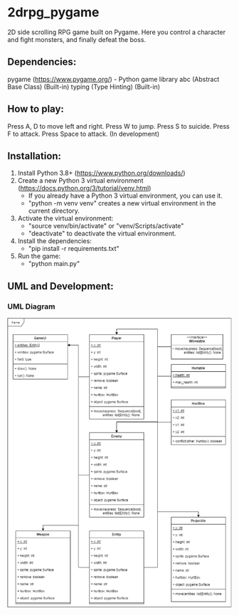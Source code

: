 # 2drpg_pygame
2D side scrolling RPG game built on Pygame.
Here you control a character and fight monsters, and finally defeat the boss.


## Dependencies:
pygame (https://www.pygame.org/) - Python game library
abc (Abstract Base Class) (Built-in)
typing (Type Hinting) (Built-in)

## How to play:
Press A, D to move left and right.
Press W to jump.
Press S to suicide.
Press F to attack.
Press Space to attack. (In development)


## Installation:
1. Install Python 3.8+ (https://www.python.org/downloads/)
2. Create a new Python 3 virtual environment (https://docs.python.org/3/tutorial/venv.html)
    - If you already have a Python 3 virtual environment, you can use it.
    - "python -m venv venv" creates a new virtual environment in the current directory.
3. Activate the virtual environment:
    - "source venv/bin/activate" or "venv/Scripts/activate"
    - "deactivate" to deactivate the virtual environment.
4. Install the dependencies:
    - "pip install -r requirements.txt"
5. Run the game:
    - "python main.py"


## UML and Development:
<!-- Show UML.png from ./UML.png -->
### UML Diagram
<!-- Show UML.png from ./UML.png -->
![UML Diagram](./UML.png)


